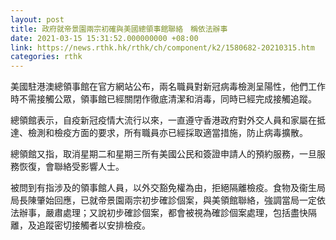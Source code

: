 ```yaml
---
layout: post
title: 政府就帝景園兩宗初確與美國總領事館聯絡　稱依法辦事
date: 2021-03-15 15:31:52.000000000 +08:00
link: https://news.rthk.hk/rthk/ch/component/k2/1580682-20210315.htm
categories: rthk
---
```


美國駐港澳總領事館在官方網站公布，兩名職員對新冠病毒檢測呈陽性，他們工作時不需接觸公眾，領事館已經關閉作徹底清潔和消毒，同時已經完成接觸追蹤。

總領館表示，自疫新冠疫情大流行以來，一直遵守香港政府對外交人員和家屬在抵達、檢測和檢疫方面的要求，所有職員亦已經採取適當措施，防止病毒擴散。

總領館又指，取消星期二和星期三所有美國公民和簽證申請人的預約服務，一旦服務恢復，會聯絡受影響人士。

被問到有指涉及的領事館人員，以外交豁免權為由，拒絕隔離檢疫。食物及衞生局局長陳肇始回應，已就帝景園兩宗初步確診個案，與美領館聯絡，強調當局一定依法辦事，嚴肅處理；又說初步確診個案，都會被視為確診個案處理，包括盡快隔離，及追蹤密切接觸者以安排檢疫。
